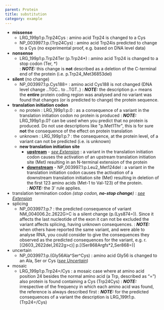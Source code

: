 ```yaml
---
parent: Protein
title: substitution
category: example
---
```


*	**missense**
	* 	LRG\_199p1:p.Trp24Cys
	: 	amino acid Trp24 is changed to a Cys
	* 	NP\_003997.1:p.(Trp24Cys)
	: 	amino acid Trp24is predicted to change to a Cys (no experimental proof, e.g. based on DNA level data)
*	**nonsense**
	*	LRG\_199p1:p.Trp24Ter (p.Trp24\*)
    	:	amino acid Trp24 is changed to a stop codon (Ter, \*)<br>
        :	_**NOTE:**_	this change is **not** described as a deletion of the C-terminal end of the protein (i.e. p.Trp24\_Met36853del)
*	**silent**  (no change)
	* 	NP\_003997.1:p.Cys188=
	:	amino acid Cys188 is not changed (DNA level change ..TGC.. to ..TGT..)
	:	_**NOTE:**_	the description p.= means the **entire** protein coding region was analysed and no variant was found that changes (or is predicted to change) the protein sequence.
* 	**translation initiation codon**  
	*	no protein
	:	LRG\_199p1:p.0
	:	as a consequence of a variant in the translation initiation codon no protein is produced
	:	_**NOTE:**_	LRG\_199p1:p.0? can be used when you predict that no protein is produced. Do not use descriptions like "p.Met1Thr", this is for sure **not** the consequence of the effect on protein translation
	*	unknown
	:	LRG\_199p1:p.?
    	:	the consequence, at the protein level, of a variant can not be predicted (i.e. is unknown)
	*	**new translation initiation site**
		*	**<u>upstream</u>**  -  [_see Extension_](/recommendations/protein/variant/extension)
		:	a variant in the translation initiation codon causes the activation of an upstream translation initiation site (Met) resulting in an N-terminal extension of the protein
		*	**<u>downstream</u>**  -  NP\_003997.1:p.Leu2\_Met124del 
		:	a variant in the translation initiation codon causes the activation of a downstream translation initiation site (Met) resulting in deletion of the first 123 amino acids (Met-1 to Val-123) of the protein.<br>
        	:	_**NOTE:**_	the 3' rule applies.
*	translation termination codon _(stop codon, **no-stop change**)_
	:	[_see Extension_](/recommendations/protein/variant/extension)
*	splicing
	*	NP\_003997.1:p.?
	:	the predicted consequence of variant NM\_004006.2c.2622G>C is a silent change (p.(Lys874=)). Since it affects the last nucleotide of the exon it can not be excluded the variant affects splicing, having unknown consequences.
	:	_**NOTE:**_	when others have reported the same variant, and were able to analyse RNA, you could consider to give the consequences they observed as the predicted consequences for the variant, e.g. r.[(2603\_2622del,2622g>c)] p.[(Ser868Argfs\*2,Ser868=)]
*	uncertain
	*	NP\_003997.1:p.(Gly56Ala^Ser^Cys)
	:	amino acid Gly56 is changed to an Ala, Ser or Cys ([_see Uncertain_](/recommendations/uncertain/))
*	mosaic
	*	LRG\_199p1:p.Trp24=/Cys
	:	a mosaic case where at amino acid position 24 besides the normal amino acid (a Trp, described as “=”) also protein is found containing a Cys (Trp24Cys)
	:	_**NOTE:**_	irrespective of the frequency in which each amino acid was found, the reference is always described first
	:	_**NOTE:**_	for the predicted consequences of a variant the description is LRG_199t1:p.(Trp24=/Cys)
